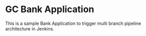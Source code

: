 # GC Bank Application

This is a sample Bank Application to trigger multi branch pipeline architecture in Jenkins.
